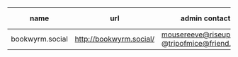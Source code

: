 
| name | url | admin contact | open registration |
| -- | -- | -- | -- |
| bookwyrm.social | http://bookwyrm.social/ | mousereeve@riseup.net / @tripofmice@friend.camp | ❌ |
